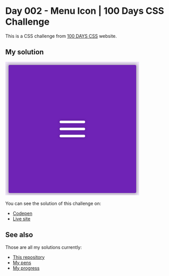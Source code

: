 # Day 002 - Menu Icon | 100 Days CSS Challenge

This is a CSS challenge from [100 DAYS CSS](https://100dayscss.com/days/2) website.

## My solution

![Screenshot of the project](screenshot.png)

You can see the solution of this challenge on:

- [Codepen](https://codepen.io/albertorauljose/pen/poBvgBL)
- [Live site](https://alberto-rj.github.io/100-days-css-challenge/day-002-menu-icon)

## See also

Those are all my solutions currently:

- [This repository](../)
- [My pens](https://codepen.io/albertorauljose/pens/public)
- [My progress](https://100dayscss.com/progress/albertorauljose)
